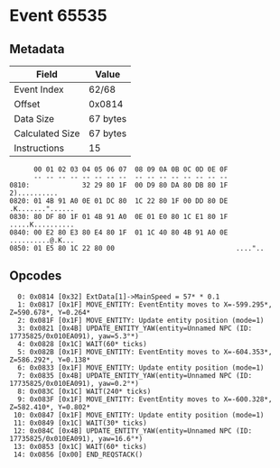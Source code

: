 # Event 65535

## Metadata

| Field           | Value    |
|-----------------|----------|
| Event Index     | 62/68    |
| Offset          | 0x0814   |
| Data Size       | 67 bytes |
| Calculated Size | 67 bytes |
| Instructions    | 15       |

```
      00 01 02 03 04 05 06 07  08 09 0A 0B 0C 0D 0E 0F
      -- -- -- -- -- -- -- --  -- -- -- -- -- -- -- --
0810:             32 29 80 1F  00 D9 80 DA 80 DB 80 1F      2)..........
0820: 01 4B 91 A0 0E 01 DC 80  1C 22 80 1F 00 DD 80 DE  .K......."......
0830: 80 DF 80 1F 01 4B 91 A0  0E 01 E0 80 1C E1 80 1F  .....K..........
0840: 00 E2 80 E3 80 E4 80 1F  01 1C 40 80 4B 91 A0 0E  ..........@.K...
0850: 01 E5 80 1C 22 80 00                              ...."..         
```

## Opcodes

```
  0: 0x0814 [0x32] ExtData[1]->MainSpeed = 57* * 0.1
  1: 0x0817 [0x1F] MOVE_ENTITY: EventEntity moves to X=-599.295*, Z=590.678*, Y=0.264*
  2: 0x081F [0x1F] MOVE_ENTITY: Update entity position (mode=1)
  3: 0x0821 [0x4B] UPDATE_ENTITY_YAW(entity=Unnamed NPC (ID: 17735825/0x010EA091), yaw=5.3°*)
  4: 0x0828 [0x1C] WAIT(60* ticks)
  5: 0x082B [0x1F] MOVE_ENTITY: EventEntity moves to X=-604.353*, Z=586.292*, Y=0.138*
  6: 0x0833 [0x1F] MOVE_ENTITY: Update entity position (mode=1)
  7: 0x0835 [0x4B] UPDATE_ENTITY_YAW(entity=Unnamed NPC (ID: 17735825/0x010EA091), yaw=0.2°*)
  8: 0x083C [0x1C] WAIT(240* ticks)
  9: 0x083F [0x1F] MOVE_ENTITY: EventEntity moves to X=-600.328*, Z=582.410*, Y=0.802*
 10: 0x0847 [0x1F] MOVE_ENTITY: Update entity position (mode=1)
 11: 0x0849 [0x1C] WAIT(30* ticks)
 12: 0x084C [0x4B] UPDATE_ENTITY_YAW(entity=Unnamed NPC (ID: 17735825/0x010EA091), yaw=16.6°*)
 13: 0x0853 [0x1C] WAIT(60* ticks)
 14: 0x0856 [0x00] END_REQSTACK()
```
